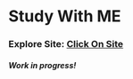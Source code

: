 # Study With ME

### Explore Site: [Click On Site](https://study-with-me-e1h5.onrender.com)

##### Work in progress!